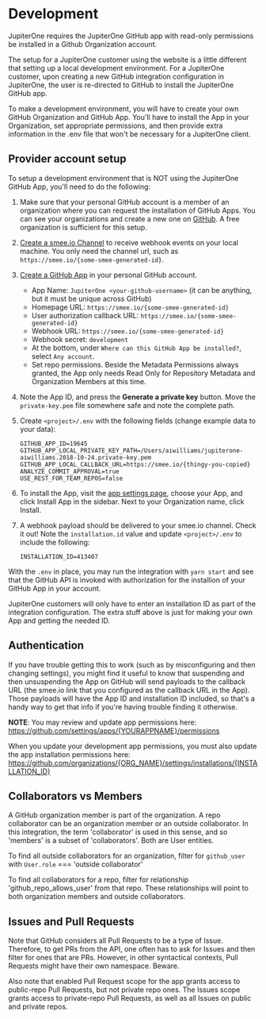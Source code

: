 # Development

JupiterOne requires the JupiterOne GitHub app with read-only permissions be
installed in a Github Organization account.

The setup for a JupiterOne customer using the website is a little different that
setting up a local development environment. For a JupiterOne customer, upon
creating a new GitHub integration configuration in JupiterOne, the user is
re-directed to GitHub to install the JupiterOne GitHub app.

To make a development environment, you will have to create your own GitHub
Organization and GitHub App. You'll have to install the App in your
Organization, set appropriate permissions, and then provide extra information in
the .env file that won't be necessary for a JupiterOne client.

## Provider account setup

To setup a development environment that is NOT using the JupiterOne GitHub App,
you'll need to do the following:

1.  Make sure that your personal GitHub account is a member of an organization
    where you can request the installation of GitHub Apps. You can see your
    organizations and create a new one on
    [GitHub](https://github.com/settings/organizations). A free organization is
    sufficient for this setup.

2.  [Create a smee.io Channel](https://smee.io) to receive webhook events on
    your local machine. You only need the channel url, such as
    `https://smee.io/{some-smee-generated-id}`.

3.  [Create a GitHub App](https://github.com/settings/apps/new) in your personal
    GitHub account.

    - App Name: `JupiterOne <your-github-username>` (it can be anything, but it
      must be unique across GitHub)
    - Homepage URL: `https://smee.io/{some-smee-generated-id}`
    - User authorization callback URL:
      `https://smee.io/{some-smee-generated-id}`
    - Webhook URL: `https://smee.io/{some-smee-generated-id}`
    - Webhook secret: `development`
    - At the bottom, under `Where can this GitHub App be installed?`, select
      `Any account`.
    - Set repo permissions. Beside the Metadata Permissions always granted, the
      App only needs Read Only for Repository Metadata and Organization Members
      at this time.

4.  Note the App ID, and press the **Generate a private key** button. Move the
    `private-key.pem` file somewhere safe and note the complete path.

5.  Create `<project>/.env` with the following fields (change example data to
    your data):

    ```env
    GITHUB_APP_ID=19645
    GITHUB_APP_LOCAL_PRIVATE_KEY_PATH=/Users/aiwilliams/jupiterone-aiwilliams.2018-10-24.private-key.pem
    GITHUB_APP_LOCAL_CALLBACK_URL=https://smee.io/{thingy-you-copied}
    ANALYZE_COMMIT_APPROVAL=true
    USE_REST_FOR_TEAM_REPOS=false
    ```

6.  To install the App, visit the
    [app settings page](https://github.com/settings/apps), choose your App, and
    click Install App in the sidebar. Next to your Organization name, click
    Install.

7.  A webhook payload should be delivered to your smee.io channel. Check it out!
    Note the `installation.id` value and update `<project>/.env` to include the
    following:

    ```env
    INSTALLATION_ID=413407
    ```

With the `.env` in place, you may run the integration with `yarn start` and see
that the GitHub API is invoked with authorization for the installion of your
GitHub App in your account.

JupiterOne customers will only have to enter an installation ID as part of the
integration configuration. The extra stuff above is just for making your own App
and getting the needed ID.

## Authentication

If you have trouble getting this to work (such as by misconfiguring and then
changing settings), you might find it useful to know that suspending and then
unsuspending the App on GitHub will send payloads to the callback URL (the
smee.io link that you configured as the callback URL in the App). Those payloads
will have the App ID and installation ID included, so that's a handy way to get
that info if you're having trouble finding it otherwise.

**NOTE**: You may review and update app permissions here:
https://github.com/settings/apps/{YOURAPPNAME}/permissions

When you update your development app permissions, you must also update the app
installation permissions here:
https://github.com/organizations/{ORG_NAME}/settings/installations/{INSTALLATION_ID}

## Collaborators vs Members

A GitHub organization member is part of the organization. A repo collaborator
can be an organization member or an outside collaborator. In this integration,
the term 'collaborator' is used in this sense, and so 'members' is a subset of
'collaborators'. Both are User entities.

To find all outside collaborators for an organization, filter for `github_user`
with `User.role` === 'outside collaborator'

To find all collaborators for a repo, filter for relationship
'github_repo_allows_user' from that repo. These relationships will point to both
organization members and outside collaborators.

## Issues and Pull Requests

Note that GitHub considers all Pull Requests to be a type of Issue. Therefore,
to get PRs from the API, one often has to ask for Issues and then filter for
ones that are PRs. However, in other syntactical contexts, Pull Requests might
have their own namespace. Beware.

Also note that enabled Pull Request scope for the app grants access to
public-repo Pull Requests, but not private repo ones. The Issues scope grants
access to private-repo Pull Requests, as well as all Issues on public and
private repos.
